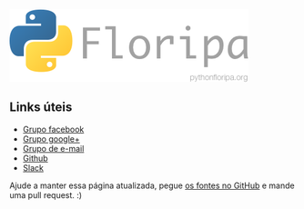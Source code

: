 ![Logo](img/logo.png)

## Links úteis

* [Grupo facebook](https://www.facebook.com/groups/python.floripa/)
* [Grupo google+](https://plus.google.com/communities/103743339273138251517)
* [Grupo de e-mail](https://groups.google.com/forum/#!forum/python-floripa)
* [Github](https://github.com/PythonFloripa)
* [Slack](https://pythonfloripa.slack.com)


Ajude a manter essa página atualizada, pegue [os fontes no GitHub][1]
e mande uma pull request. :)

[1]: https://github.com/PythonFloripa/pythonfloripa.github.io
